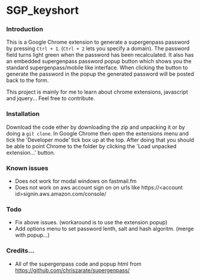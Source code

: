 # SGP_keyshort

### Introduction 
This is a Google Chrome extension to generate a supergenpass password by pressing `Ctrl + 1`. (`Ctrl + 2` lets you specify a domain). 
The password field turns light green when the password has been recalculated.
It also has an embedded supergenpass password popup button which shows you the standard supergenpass/mobile like interface. When clicking
the button to generate the password in the popup the generated password will be posted back to the form.

This project is mainly for me to learn about chrome extensions, javascript and jquery... Feel free to contribute.

### Installation
Download the code ether by downloading the zip and unpacking it or by doing a `git clone`. In Google Chrome then open the extensions menu and tick the 'Developer mode' tick box up at the top. After doing that you should be able to point Chrome to the folder by clicking the 'Load unpacked extension...' button. 


### Known issues 

* Does not work for modal windows on fastmail.fm
* Does not work on aws account sign on on urls like https://&lt;account id&gt;signin.aws.amazon.com/console/


### Todo

* Fix above issues. (workaround is to use the extension popup)
* Add options menu to set password lenth, salt and hash algoritm. (merge with popup...)

### Credits...
* All of the supergenpass code and popup html from https://github.com/chriszarate/supergenpass/